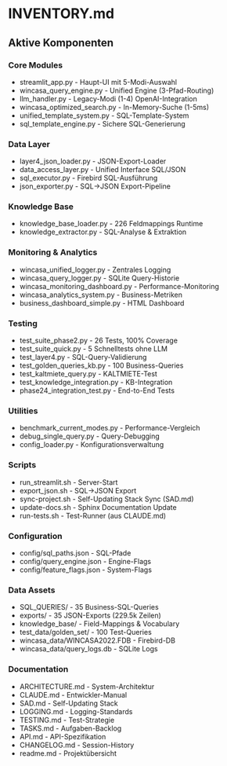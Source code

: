 # INVENTORY.md

## Aktive Komponenten

### Core Modules
- streamlit_app.py - Haupt-UI mit 5-Modi-Auswahl
- wincasa_query_engine.py - Unified Engine (3-Pfad-Routing)
- llm_handler.py - Legacy-Modi (1-4) OpenAI-Integration
- wincasa_optimized_search.py - In-Memory-Suche (1-5ms)
- unified_template_system.py - SQL-Template-System
- sql_template_engine.py - Sichere SQL-Generierung

### Data Layer
- layer4_json_loader.py - JSON-Export-Loader
- data_access_layer.py - Unified Interface SQL/JSON
- sql_executor.py - Firebird SQL-Ausführung
- json_exporter.py - SQL→JSON Export-Pipeline

### Knowledge Base
- knowledge_base_loader.py - 226 Feldmappings Runtime
- knowledge_extractor.py - SQL-Analyse & Extraktion

### Monitoring & Analytics
- wincasa_unified_logger.py - Zentrales Logging
- wincasa_query_logger.py - SQLite Query-Historie
- wincasa_monitoring_dashboard.py - Performance-Monitoring
- wincasa_analytics_system.py - Business-Metriken
- business_dashboard_simple.py - HTML Dashboard

### Testing
- test_suite_phase2.py - 26 Tests, 100% Coverage
- test_suite_quick.py - 5 Schnelltests ohne LLM
- test_layer4.py - SQL-Query-Validierung
- test_golden_queries_kb.py - 100 Business-Queries
- test_kaltmiete_query.py - KALTMIETE-Test
- test_knowledge_integration.py - KB-Integration
- phase24_integration_test.py - End-to-End Tests

### Utilities
- benchmark_current_modes.py - Performance-Vergleich
- debug_single_query.py - Query-Debugging
- config_loader.py - Konfigurationsverwaltung

### Scripts
- run_streamlit.sh - Server-Start
- export_json.sh - SQL→JSON Export
- sync-project.sh - Self-Updating Stack Sync (SAD.md)
- update-docs.sh - Sphinx Documentation Update
- run-tests.sh - Test-Runner (aus CLAUDE.md)

### Configuration
- config/sql_paths.json - SQL-Pfade
- config/query_engine.json - Engine-Flags
- config/feature_flags.json - System-Flags

### Data Assets
- SQL_QUERIES/ - 35 Business-SQL-Queries
- exports/ - 35 JSON-Exports (229.5k Zeilen)
- knowledge_base/ - Field-Mappings & Vocabulary
- test_data/golden_set/ - 100 Test-Queries
- wincasa_data/WINCASA2022.FDB - Firebird-DB
- wincasa_data/query_logs.db - SQLite Logs

### Documentation
- ARCHITECTURE.md - System-Architektur
- CLAUDE.md - Entwickler-Manual
- SAD.md - Self-Updating Stack
- LOGGING.md - Logging-Standards
- TESTING.md - Test-Strategie
- TASKS.md - Aufgaben-Backlog
- API.md - API-Spezifikation
- CHANGELOG.md - Session-History
- readme.md - Projektübersicht